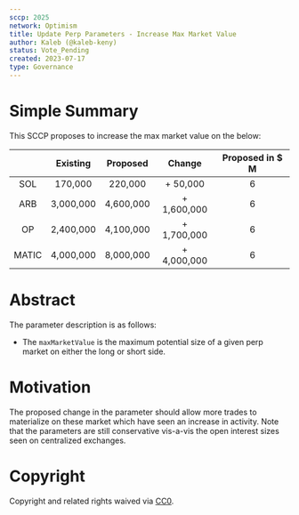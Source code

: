 ```yaml
---
sccp: 2025
network: Optimism
title: Update Perp Parameters - Increase Max Market Value
author: Kaleb (@kaleb-keny)
status: Vote_Pending
created: 2023-07-17
type: Governance
---
```


# Simple Summary

This SCCP proposes to increase the max market value on the below:

|       	|  Existing 	|  Proposed 	|    Change   	| Proposed  in $ M 	|
|:-----:	|:---------:	|:---------:	|:-----------:	|:----------------:	|
|  SOL  	|  170,000  	|  220,000  	|   + 50,000  	|        6         	|
|  ARB  	| 3,000,000 	| 4,600,000 	| + 1,600,000 	|        6         	|
|   OP  	| 2,400,000 	| 4,100,000 	| + 1,700,000 	|        6         	|
| MATIC 	| 4,000,000 	| 8,000,000 	| + 4,000,000 	|        6         	|

# Abstract

The parameter description is as follows:
- The `maxMarketValue` is the maximum potential size of a given perp market on either the long or short side. 

# Motivation

The proposed change in the parameter should allow more trades to materialize on these market which have seen an increase in activity. Note that the parameters are still conservative vis-a-vis the open interest sizes seen on centralized exchanges.

# Copyright

Copyright and related rights waived via [CC0](https://creativecommons.org/publicdomain/zero/1.0/).
